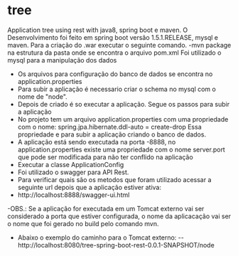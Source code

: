 # tree
Application tree using rest with java8, spring boot e maven.
O Desenvolvimento foi feito em spring boot versão 1.5.1.RELEASE, mysql e maven.
Para a criação do .war executar o seguinte comando.
-mvn package na estrutura da pasta onde se encontra o arquivo pom.xml
Foi utilizado o mysql para a manipulação dos dados
- Os arquivos para configuração do banco de dados se encontra no application.properties
- Para subir a aplicação é necessario criar o schema no mysql com o nome de "node".
- Depois de criado é so executar a aplicação.
Segue os passos para subir a aplicação
- No projeto tem um arquivo application.properties com uma propriedade com o nome:
    spring.jpa.hibernate.ddl-auto = create-drop
  Essa propriedade e para subir a aplicação criando o banco de dados.
- A aplicação está sendo executada na porta -8888, no application.properties existe uma propriedade com o nome server.port que pode ser modificada para não ter conflido na aplicação
- Executar a classe ApplicationConfig
- Foi utilizado o swagger para API Rest.
- Para verificar quais são os metodos que foram utilizado acessar a seguinte url depois que a aplicação estiver ativa:
- http://localhost:8888/swagger-ui.html


-OBS.: Se a aplicação for executada em um Tomcat externo vai ser considerado a porta que estiver configurada, o nome da aplicacação vai ser o nome que foi gerado no build pelo comando mvn. 
- Abaixo o exemplo do caminho para o Tomcat externo:
--http://localhost:8080/tree-spring-boot-rest-0.0.1-SNAPSHOT/node
